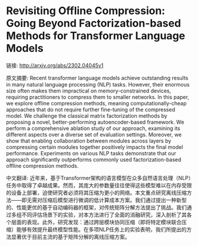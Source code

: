 # Revisiting Offline Compression: Going Beyond Factorization-based Methods for Transformer Language Models

链接: http://arxiv.org/abs/2302.04045v1

原文摘要:
Recent transformer language models achieve outstanding results in many
natural language processing (NLP) tasks. However, their enormous size often
makes them impractical on memory-constrained devices, requiring practitioners
to compress them to smaller networks. In this paper, we explore offline
compression methods, meaning computationally-cheap approaches that do not
require further fine-tuning of the compressed model. We challenge the classical
matrix factorization methods by proposing a novel, better-performing
autoencoder-based framework. We perform a comprehensive ablation study of our
approach, examining its different aspects over a diverse set of evaluation
settings. Moreover, we show that enabling collaboration between modules across
layers by compressing certain modules together positively impacts the final
model performance. Experiments on various NLP tasks demonstrate that our
approach significantly outperforms commonly used factorization-based offline
compression methods.

中文翻译:
近年来，基于Transformer架构的语言模型在众多自然语言处理（NLP）任务中取得了卓越成果。然而，其庞大的参数量往往使得这些模型难以在内存受限的设备上部署，迫使研究者必须将其压缩为更小的网络。本文重点研究离线压缩方法——即无需对压缩后模型进行微调的低计算成本方案。我们通过提出一种新型的、性能更优的基于自动编码器的框架，对传统矩阵分解方法提出了挑战。我们通过多组不同评估场景下的实验，对本方法进行了全面的消融研究，深入剖析了其各个层面的表现。此外，研究发现：通过跨层模块协同压缩（即将特定模块联合压缩）能够有效提升最终模型性能。在多项NLP任务上的实验表明，我们所提出的方法显著优于目前主流的基于矩阵分解的离线压缩方案。
